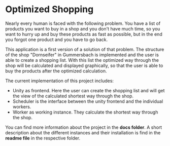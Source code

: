 # Optimized Shopping

Nearly every human is faced with the following problem. You have a list of products you want to buy in a shop and you don't have much time, so you want to hurry up and buy these products as fast as possible, but in the end you forgot one product and you have to go back.

This application is a first version of a solution of that problem. The structure of the shop "Dornseifer" in Gummersbach is implemented and the user is able to create a shopping list. With this list the optimized way through the shop will be calculated and displayed graphically, so that the user is able to buy the products after the optimized calculation.

The current implementation of this project includes:
- Unity as frontend. Here the user can create the shopping list and will get the view of the calculated shortest way through the shop.
- Scheduler is the interface between the unity frontend and the individual workers.
- Worker as working instance. They calculate the shortest way through the shop.

You can find more information about the project in the **docs folder**. A short description about the different instances and their installation is find in the **readme file** in the respective folder.




